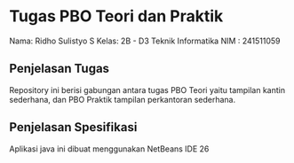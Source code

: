 # Tugas PBO Teori dan Praktik

Nama: Ridho Sulistyo S
Kelas: 2B - D3 Teknik Informatika
NIM : 241511059

## Penjelasan Tugas

Repository ini berisi gabungan antara tugas PBO Teori yaitu tampilan kantin sederhana, dan PBO Praktik tampilan perkantoran sederhana.

## Penjelasan Spesifikasi

Aplikasi java ini dibuat menggunakan NetBeans IDE 26